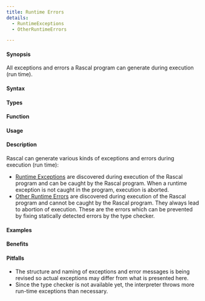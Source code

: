 ```yaml
---
title: Runtime Errors 
details:
  - RuntimeExceptions
  - OtherRuntimeErrors

---
```


#### Synopsis

All exceptions and errors a Rascal program can generate during execution (run time).

#### Syntax

#### Types

#### Function
       
#### Usage

#### Description

Rascal can generate various kinds of exceptions and errors during execution (run time):

* [Runtime Exceptions](/RunTimeErrors/RuntimeExceptions) are discovered during execution of the Rascal program and can be caught by the Rascal program.
  When a runtime exception is not caught in the program, execution is aborted.
* [Other Runtime Errors](/RunTimeErrors/OtherRuntimeErrors) are discovered during execution of the Rascal program and cannot be caught by the Rascal program.
  They always lead to abortion of execution. These are the errors which can be prevented by fixing statically detected errors by the type checker.

#### Examples

#### Benefits

#### Pitfalls

* The structure and naming of exceptions and error messages is being revised 
so actual exceptions may differ from what is presented here.
* Since the type checker is not available yet, the interpreter throws more run-time exceptions than necessary.

